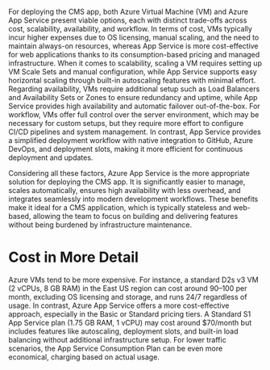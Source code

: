 For deploying the CMS app, both Azure Virtual Machine (VM) and Azure App Service present viable options, each with distinct trade-offs across cost, scalability, availability, and workflow. In terms of cost, VMs typically incur higher expenses due to OS licensing, manual scaling, and the need to maintain always-on resources, whereas App Service is more cost-effective for web applications thanks to its consumption-based pricing and managed infrastructure. When it comes to scalability, scaling a VM requires setting up VM Scale Sets and manual configuration, while App Service supports easy horizontal scaling through built-in autoscaling features with minimal effort. Regarding availability, VMs require additional setup such as Load Balancers and Availability Sets or Zones to ensure redundancy and uptime, while App Service provides high availability and automatic failover out-of-the-box. For workflow, VMs offer full control over the server environment, which may be necessary for custom setups, but they require more effort to configure CI/CD pipelines and system management. In contrast, App Service provides a simplified deployment workflow with native integration to GitHub, Azure DevOps, and deployment slots, making it more efficient for continuous deployment and updates.

Considering all these factors, Azure App Service is the more appropriate solution for deploying the CMS app. It is significantly easier to manage, scales automatically, ensures high availability with less overhead, and integrates seamlessly into modern development workflows. These benefits make it ideal for a CMS application, which is typically stateless and web-based, allowing the team to focus on building and delivering features without being burdened by infrastructure maintenance.


# Cost in More Detail

Azure VMs tend to be more expensive. For instance, a standard D2s v3 VM (2 vCPUs, 8 GB RAM) in the East US region can cost around $90–$100 per month, excluding OS licensing and storage, and runs 24/7 regardless of usage. In contrast, Azure App Service offers a more cost-effective approach, especially in the Basic or Standard pricing tiers. A Standard S1 App Service plan (1.75 GB RAM, 1 vCPU) may cost around $70/month but includes features like autoscaling, deployment slots, and built-in load balancing without additional infrastructure setup. For lower traffic scenarios, the App Service Consumption Plan can be even more economical, charging based on actual usage.